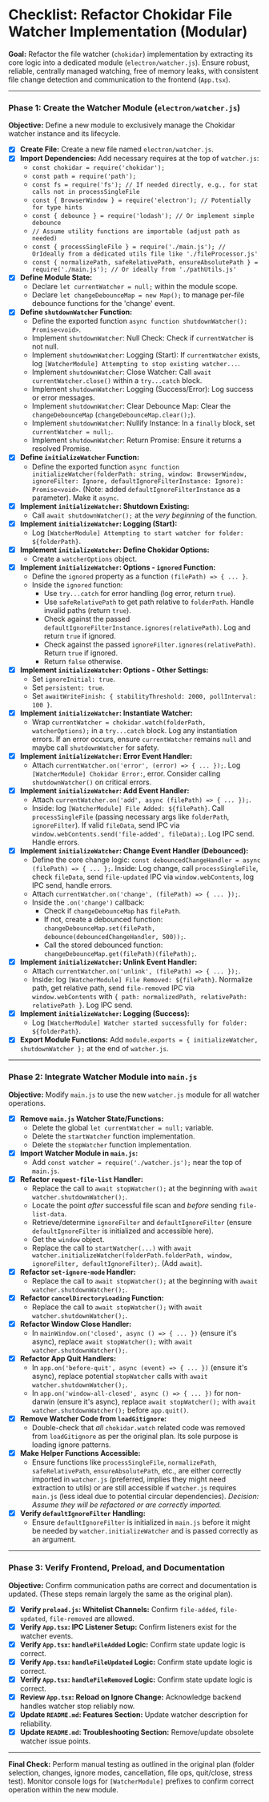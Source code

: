 # Checklist: Refactor Chokidar File Watcher Implementation (Modular)

**Goal:** Refactor the file watcher (`chokidar`) implementation by extracting its core logic into a dedicated module (`electron/watcher.js`). Ensure robust, reliable, centrally managed watching, free of memory leaks, with consistent file change detection and communication to the frontend (`App.tsx`).

---

### **Phase 1: Create the Watcher Module (`electron/watcher.js`)**

**Objective:** Define a new module to exclusively manage the Chokidar watcher instance and its lifecycle.

- [x] **Create File:** Create a new file named `electron/watcher.js`.
- [x] **Import Dependencies:** Add necessary requires at the top of `watcher.js`:
  - `const chokidar = require('chokidar');`
  - `const path = require('path');`
  - `const fs = require('fs'); // If needed directly, e.g., for stat calls not in processSingleFile`
  - `const { BrowserWindow } = require('electron'); // Potentially for type hints`
  - `const { debounce } = require('lodash'); // Or implement simple debounce`
  - `// Assume utility functions are importable (adjust path as needed)`
  - `const { processSingleFile } = require('./main.js'); // OrIdeally from a dedicated utils file like './fileProcessor.js'`
  - `const { normalizePath, safeRelativePath, ensureAbsolutePath } = require('./main.js'); // Or ideally from './pathUtils.js'`
- [x] **Define Module State:**
  - Declare `let currentWatcher = null;` within the module scope.
  - Declare `let changeDebounceMap = new Map();` to manage per-file debounce functions for the 'change' event.
- [x] **Define `shutdownWatcher` Function:**
  - Define the exported function `async function shutdownWatcher(): Promise<void>`.
  - Implement `shutdownWatcher`: Null Check: Check if `currentWatcher` is not null.
  - Implement `shutdownWatcher`: Logging (Start): If `currentWatcher` exists, log `[WatcherModule] Attempting to stop existing watcher...`.
  - Implement `shutdownWatcher`: Close Watcher: Call `await currentWatcher.close()` within a `try...catch` block.
  - Implement `shutdownWatcher`: Logging (Success/Error): Log success or error messages.
  - Implement `shutdownWatcher`: Clear Debounce Map: Clear the `changeDebounceMap` (`changeDebounceMap.clear();`).
  - Implement `shutdownWatcher`: Nullify Instance: In a `finally` block, set `currentWatcher = null;`.
  - Implement `shutdownWatcher`: Return Promise: Ensure it returns a resolved Promise.
- [x] **Define `initializeWatcher` Function:**
  - Define the exported function `async function initializeWatcher(folderPath: string, window: BrowserWindow, ignoreFilter: Ignore, defaultIgnoreFilterInstance: Ignore): Promise<void>`. (Note: added `defaultIgnoreFilterInstance` as a parameter). Make it `async`.
- [x] **Implement `initializeWatcher`: Shutdown Existing:**
  - Call `await shutdownWatcher();` at the _very beginning_ of the function.
- [x] **Implement `initializeWatcher`: Logging (Start):**
  - Log `[WatcherModule] Attempting to start watcher for folder: ${folderPath}`.
- [x] **Implement `initializeWatcher`: Define Chokidar Options:**
  - Create a `watcherOptions` object.
- [x] **Implement `initializeWatcher`: Options - `ignored` Function:**
  - Define the `ignored` property as a function `(filePath) => { ... }`.
  - Inside the `ignored` function:
    - Use `try...catch` for error handling (log error, return `true`).
    - Use `safeRelativePath` to get path relative to `folderPath`. Handle invalid paths (return `true`).
    - Check against the passed `defaultIgnoreFilterInstance.ignores(relativePath)`. Log and return `true` if ignored.
    - Check against the passed `ignoreFilter.ignores(relativePath)`. Return `true` if ignored.
    - Return `false` otherwise.
- [x] **Implement `initializeWatcher`: Options - Other Settings:**
  - Set `ignoreInitial: true`.
  - Set `persistent: true`.
  - Set `awaitWriteFinish: { stabilityThreshold: 2000, pollInterval: 100 }`.
- [x] **Implement `initializeWatcher`: Instantiate Watcher:**
  - Wrap `currentWatcher = chokidar.watch(folderPath, watcherOptions);` in a `try...catch` block. Log any instantiation errors. If an error occurs, ensure `currentWatcher` remains `null` and maybe call `shutdownWatcher` for safety.
- [x] **Implement `initializeWatcher`: Error Event Handler:**
  - Attach `currentWatcher.on('error', (error) => { ... });`. Log `[WatcherModule] Chokidar Error:`, error. Consider calling `shutdownWatcher()` on critical errors.
- [x] **Implement `initializeWatcher`: Add Event Handler:**
  - Attach `currentWatcher.on('add', async (filePath) => { ... });`.
  - Inside: log `[WatcherModule] File Added: ${filePath}`. Call `processSingleFile` (passing necessary args like `folderPath`, `ignoreFilter`). If valid `fileData`, send IPC via `window.webContents.send('file-added', fileData);`. Log IPC send. Handle errors.
- [x] **Implement `initializeWatcher`: Change Event Handler (Debounced):**
  - Define the core change logic: `const debouncedChangeHandler = async (filePath) => { ... };`. Inside: Log change, call `processSingleFile`, check `fileData`, send `file-updated` IPC via `window.webContents`, log IPC send, handle errors.
  - Attach `currentWatcher.on('change', (filePath) => { ... });`.
  - Inside the `.on('change')` callback:
    - Check if `changeDebounceMap` has `filePath`.
    - If not, create a debounced function: `changeDebounceMap.set(filePath, debounce(debouncedChangeHandler, 500));`.
    - Call the stored debounced function: `changeDebounceMap.get(filePath)(filePath);`.
- [x] **Implement `initializeWatcher`: Unlink Event Handler:**
  - Attach `currentWatcher.on('unlink', (filePath) => { ... });`.
  - Inside: log `[WatcherModule] File Removed: ${filePath}`. Normalize path, get relative path, send `file-removed` IPC via `window.webContents` with `{ path: normalizedPath, relativePath: relativePath }`. Log IPC send.
- [x] **Implement `initializeWatcher`: Logging (Success):**
  - Log `[WatcherModule] Watcher started successfully for folder: ${folderPath}`.
- [x] **Export Module Functions:** Add `module.exports = { initializeWatcher, shutdownWatcher };` at the end of `watcher.js`.

---

### **Phase 2: Integrate Watcher Module into `main.js`**

**Objective:** Modify `main.js` to use the new `watcher.js` module for all watcher operations.

- [x] **Remove `main.js` Watcher State/Functions:**
  - Delete the global `let currentWatcher = null;` variable.
  - Delete the `startWatcher` function implementation.
  - Delete the `stopWatcher` function implementation.
- [x] **Import Watcher Module in `main.js`:**
  - Add `const watcher = require('./watcher.js');` near the top of `main.js`.
- [x] **Refactor `request-file-list` Handler:**
  - Replace the call to `await stopWatcher();` at the beginning with `await watcher.shutdownWatcher();`.
  - Locate the point _after_ successful file scan and _before_ sending `file-list-data`.
  - Retrieve/determine `ignoreFilter` and `defaultIgnoreFilter` (ensure `defaultIgnoreFilter` is initialized and accessible here).
  - Get the `window` object.
  - Replace the call to `startWatcher(...)` with `await watcher.initializeWatcher(folderPath.folderPath, window, ignoreFilter, defaultIgnoreFilter);`. (Add `await`).
- [x] **Refactor `set-ignore-mode` Handler:**
  - Replace the call to `await stopWatcher();` at the beginning with `await watcher.shutdownWatcher();`.
- [x] **Refactor `cancelDirectoryLoading` Function:**
  - Replace the call to `await stopWatcher();` with `await watcher.shutdownWatcher();`.
- [x] **Refactor Window Close Handler:**
  - In `mainWindow.on('closed', async () => { ... })` (ensure it's async), replace `await stopWatcher();` with `await watcher.shutdownWatcher();`.
- [x] **Refactor App Quit Handlers:**
  - In `app.on('before-quit', async (event) => { ... })` (ensure it's async), replace potential `stopWatcher` calls with `await watcher.shutdownWatcher();`.
  - In `app.on('window-all-closed', async () => { ... })` for non-darwin (ensure it's async), replace `await stopWatcher();` with `await watcher.shutdownWatcher();` before `app.quit()`.
- [x] **Remove Watcher Code from `loadGitignore`:**
  - Double-check that _all_ `chokidar.watch` related code was removed from `loadGitignore` as per the original plan. Its sole purpose is loading ignore patterns.
- [x] **Make Helper Functions Accessible:**
  - Ensure functions like `processSingleFile`, `normalizePath`, `safeRelativePath`, `ensureAbsolutePath`, etc., are either correctly imported in `watcher.js` (preferred, implies they might need extraction to utils) or are still accessible if `watcher.js` requires `main.js` (less ideal due to potential circular dependencies). _Decision: Assume they will be refactored or are correctly imported._
- [x] **Verify `defaultIgnoreFilter` Handling:**
  - Ensure `defaultIgnoreFilter` is initialized in `main.js` before it might be needed by `watcher.initializeWatcher` and is passed correctly as an argument.

---

### **Phase 3: Verify Frontend, Preload, and Documentation**

**Objective:** Confirm communication paths are correct and documentation is updated. (These steps remain largely the same as the original plan).

- [x] **Verify `preload.js`: Whitelist Channels:** Confirm `file-added`, `file-updated`, `file-removed` are allowed.
- [x] **Verify `App.tsx`: IPC Listener Setup:** Confirm listeners exist for the watcher events.
- [x] **Verify `App.tsx`: `handleFileAdded` Logic:** Confirm state update logic is correct.
- [x] **Verify `App.tsx`: `handleFileUpdated` Logic:** Confirm state update logic is correct.
- [x] **Verify `App.tsx`: `handleFileRemoved` Logic:** Confirm state update logic is correct.
- [x] **Review `App.tsx`: Reload on Ignore Change:** Acknowledge backend handles watcher stop reliably now.
- [x] **Update `README.md`: Features Section:** Update watcher description for reliability.
- [x] **Update `README.md`: Troubleshooting Section:** Remove/update obsolete watcher issue points.

---

**Final Check:** Perform manual testing as outlined in the original plan (folder selection, changes, ignore modes, cancellation, file ops, quit/close, stress test). Monitor console logs for `[WatcherModule]` prefixes to confirm correct operation within the new module.
